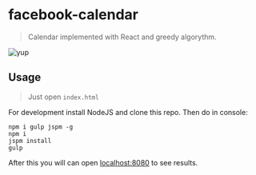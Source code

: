 # facebook-calendar

> Calendar implemented with React and greedy algorythm.

![yup](https://cloud.githubusercontent.com/assets/365089/5419944/1857ec32-8272-11e4-93e8-ff20902b350d.png)

## Usage

> Just open `index.html`

For development install NodeJS and clone this repo. Then do in console:

```
npm i gulp jspm -g
npm i
jspm install
gulp
```

After this you will can open [localhost:8080](http://localhost:8080/) to see results.
